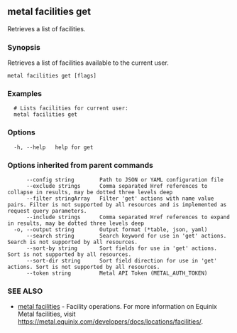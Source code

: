 ## metal facilities get

Retrieves a list of facilities.

### Synopsis

Retrieves a list of facilities available to the current user.

```
metal facilities get [flags]
```

### Examples

```
  # Lists facilities for current user:
  metal facilities get
```

### Options

```
  -h, --help   help for get
```

### Options inherited from parent commands

```
      --config string        Path to JSON or YAML configuration file
      --exclude strings      Comma separated Href references to collapse in results, may be dotted three levels deep
      --filter stringArray   Filter 'get' actions with name value pairs. Filter is not supported by all resources and is implemented as request query parameters.
      --include strings      Comma separated Href references to expand in results, may be dotted three levels deep
  -o, --output string        Output format (*table, json, yaml)
      --search string        Search keyword for use in 'get' actions. Search is not supported by all resources.
      --sort-by string       Sort fields for use in 'get' actions. Sort is not supported by all resources.
      --sort-dir string      Sort field direction for use in 'get' actions. Sort is not supported by all resources.
      --token string         Metal API Token (METAL_AUTH_TOKEN)
```

### SEE ALSO

* [metal facilities](metal_facilities.md)	 - Facility operations. For more information on Equinix Metal facilities, visit https://metal.equinix.com/developers/docs/locations/facilities/. 

